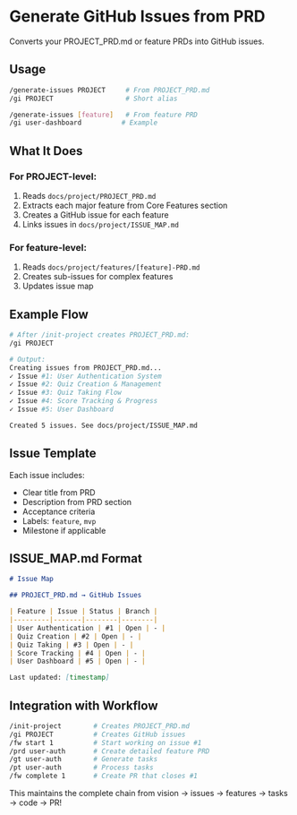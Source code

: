# Generate GitHub Issues from PRD

Converts your PROJECT_PRD.md or feature PRDs into GitHub issues.

## Usage

```bash
/generate-issues PROJECT     # From PROJECT_PRD.md
/gi PROJECT                  # Short alias

/generate-issues [feature]   # From feature PRD
/gi user-dashboard          # Example
```

## What It Does

### For PROJECT-level:
1. Reads `docs/project/PROJECT_PRD.md`
2. Extracts each major feature from Core Features section
3. Creates a GitHub issue for each feature
4. Links issues in `docs/project/ISSUE_MAP.md`

### For feature-level:
1. Reads `docs/project/features/[feature]-PRD.md`
2. Creates sub-issues for complex features
3. Updates issue map

## Example Flow

```bash
# After /init-project creates PROJECT_PRD.md:
/gi PROJECT

# Output:
Creating issues from PROJECT_PRD.md...
✓ Issue #1: User Authentication System
✓ Issue #2: Quiz Creation & Management
✓ Issue #3: Quiz Taking Flow
✓ Issue #4: Score Tracking & Progress
✓ Issue #5: User Dashboard

Created 5 issues. See docs/project/ISSUE_MAP.md
```

## Issue Template

Each issue includes:
- Clear title from PRD
- Description from PRD section
- Acceptance criteria
- Labels: `feature`, `mvp`
- Milestone if applicable

## ISSUE_MAP.md Format

```markdown
# Issue Map

## PROJECT_PRD.md → GitHub Issues

| Feature | Issue | Status | Branch |
|---------|-------|--------|--------|
| User Authentication | #1 | Open | - |
| Quiz Creation | #2 | Open | - |
| Quiz Taking | #3 | Open | - |
| Score Tracking | #4 | Open | - |
| User Dashboard | #5 | Open | - |

Last updated: [timestamp]
```

## Integration with Workflow

```bash
/init-project        # Creates PROJECT_PRD.md
/gi PROJECT          # Creates GitHub issues
/fw start 1          # Start working on issue #1
/prd user-auth       # Create detailed feature PRD
/gt user-auth        # Generate tasks
/pt user-auth        # Process tasks
/fw complete 1       # Create PR that closes #1
```

This maintains the complete chain from vision → issues → features → tasks → code → PR!

